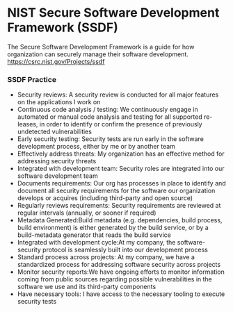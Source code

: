 # NIST Secure Software Development Framework (SSDF)
The Secure Software Development Framework is a guide for how organization can securely manage their software development. https://csrc.nist.gov/Projects/ssdf

### SSDF Practice
- Security reviews: A security review is conducted for all major features on the applications I work on
- Continuous code analysis / testing:  We continuously engage in automated or manual code analysis and testing for all supported re- leases, in order to identify or confirm the presence of previously undetected vulnerabilities
- Early security testing: Security tests are run early in the software development process, either by me or by another team 
- Effectively address threats: My organization has an effective method for addressing security threats
- Integrated with development team: Security roles are integrated into our software development team
- Documents requirements: Our org has processes in place to identify and document all security requirements for the software our organization develops or acquires (including third-party and open source)
- Regularly reviews requirements: Security requirements are reviewed at regular intervals (annually, or sooner if required)
- Metadata Generated:Build metadata (e.g. dependencies, build process, build environment) is either generated by the build service, or by a build-metadata generator that reads the build service
- Integrated with development cycle:At my company, the software-security protocol is seamlessly built into our development process
- Standard process across projects: At my company, we have a standardized process for addressing software security across projects
- Monitor security reports:We have ongoing efforts to monitor information coming from public sources regarding possible vulnerabilities in the software we use and its third-party components
- Have necessary tools: I have access to the necessary tooling to execute security tests

